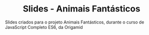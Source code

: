 <div align="center">

# Slides - Animais Fantásticos
</div>

Slides criados para o projeto Animais Fantásticos, durante o curso de JavaScript Completo ES6, da Origamid